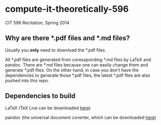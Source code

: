 compute-it-theoretically-596
============================

CIT 596 Recitation, Spring 2014

## Why are there *.pdf files and *.md files?

Usually you **only** need to download the *.pdf files.

All *.pdf files are generated from coressponding *.md files by LaTeX and pandoc. There are *.md files because one can easily change them and generate *.pdf files. On the other hand, in case you don't have the dependencies to generate those *.pdf files, the latest *.pdf files are also pushed into this repo.

## Dependencies to build
LaTeX (TeX Live can be downloaded [here](https://www.tug.org/texlive/acquire-iso.html))

pandoc (the universal document coverter, which can be downloaded [here](http://johnmacfarlane.net/pandoc/installing.html))
